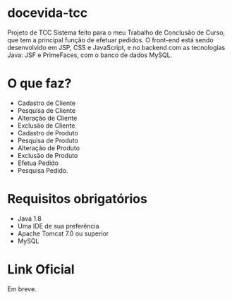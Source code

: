 # docevida-tcc
Projeto de TCC
Sistema feito para o meu Trabalho de Conclusão de Curso, que tem a principal função de efetuar pedidos. O front-end está sendo desenvolvido em JSP, CSS e JavaScript, e no backend com as tecnologias Java: JSF e PrimeFaces, com o banco de dados MySQL.

# O que faz?
 - Cadastro de Cliente
 - Pesquisa de Cliente
 - Alteração de Cliente
 - Exclusão de Cliente
 - Cadastro de Produto
 - Pesquisa de Produto
 - Alteração de Produto
 - Exclusão de Produto
 - Efetua Pedido
 - Pesquisa Pedido.

# Requisitos obrigatórios
 - Java 1.8
 - Uma IDE de sua preferência
 - Apache Tomcat 7.0 ou superior
 - MySQL

# Link Oficial
Em breve.
